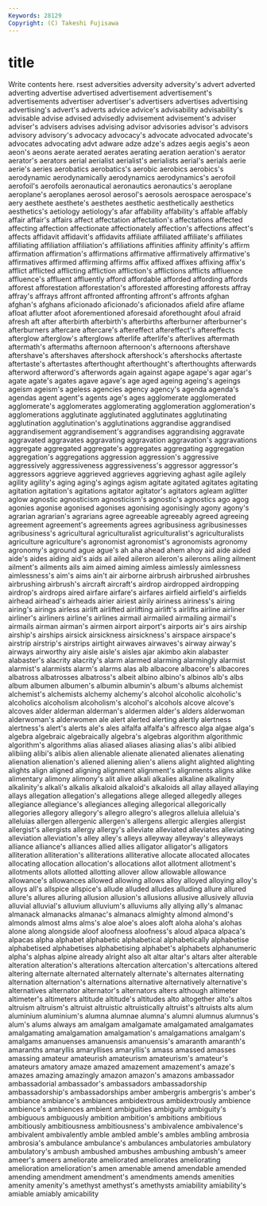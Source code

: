 ```yaml
---
Keywords: 28129 
Copyright: (C) Takeshi Fujisawa
---
```


# title

Write contents here.
rsest adversities adversity adversity's
advert adverted adverting advertise advertised advertisement advertisement's advertisements advertiser advertiser's
advertisers advertises advertising advertising's advert's adverts advice advice's advisability advisability's
advisable advise advised advisedly advisement advisement's adviser adviser's advisers advises
advising advisor advisories advisor's advisors advisory advisory's advocacy advocacy's advocate
advocated advocate's advocates advocating advt adware adze adze's adzes aegis
aegis's aeon aeon's aeons aerate aerated aerates aerating aeration aeration's
aerator aerator's aerators aerial aerialist aerialist's aerialists aerial's aerials aerie
aerie's aeries aerobatics aerobatics's aerobic aerobics aerobics's aerodynamic aerodynamically aerodynamics
aerodynamics's aerofoil aerofoil's aerofoils aeronautical aeronautics aeronautics's aeroplane aeroplane's aeroplanes
aerosol aerosol's aerosols aerospace aerospace's aery aesthete aesthete's aesthetes aesthetic
aesthetically aesthetics aesthetics's aetiology aetiology's afar affability affability's affable affably
affair affair's affairs affect affectation affectation's affectations affected affecting affection
affectionate affectionately affection's affections affect's affects affidavit affidavit's affidavits affiliate
affiliated affiliate's affiliates affiliating affiliation affiliation's affiliations affinities affinity affinity's
affirm affirmation affirmation's affirmations affirmative affirmatively affirmative's affirmatives affirmed affirming
affirms affix affixed affixes affixing affix's afflict afflicted afflicting affliction
affliction's afflictions afflicts affluence affluence's affluent affluently afford affordable afforded
affording affords afforest afforestation afforestation's afforested afforesting afforests affray affray's
affrays affront affronted affronting affront's affronts afghan afghan's afghans aficionado
aficionado's aficionados afield afire aflame afloat aflutter afoot aforementioned aforesaid
aforethought afoul afraid afresh aft after afterbirth afterbirth's afterbirths afterburner
afterburner's afterburners aftercare aftercare's aftereffect aftereffect's aftereffects afterglow afterglow's afterglows
afterlife afterlife's afterlives aftermath aftermath's aftermaths afternoon afternoon's afternoons aftershave
aftershave's aftershaves aftershock aftershock's aftershocks aftertaste aftertaste's aftertastes afterthought afterthought's
afterthoughts afterwards afterword afterword's afterwords again against agape agape's agar
agar's agate agate's agates agave agave's age aged ageing ageing's
ageings ageism ageism's ageless agencies agency agency's agenda agenda's agendas
agent agent's agents age's ages agglomerate agglomerated agglomerate's agglomerates agglomerating
agglomeration agglomeration's agglomerations agglutinate agglutinated agglutinates agglutinating agglutination agglutination's agglutinations
aggrandise aggrandised aggrandisement aggrandisement's aggrandises aggrandising aggravate aggravated aggravates aggravating
aggravation aggravation's aggravations aggregate aggregated aggregate's aggregates aggregating aggregation aggregation's
aggregations aggression aggression's aggressive aggressively aggressiveness aggressiveness's aggressor aggressor's aggressors
aggrieve aggrieved aggrieves aggrieving aghast agile agilely agility agility's aging
aging's agings agism agitate agitated agitates agitating agitation agitation's agitations
agitator agitator's agitators agleam aglitter aglow agnostic agnosticism agnosticism's agnostic's
agnostics ago agog agonies agonise agonised agonises agonising agonisingly agony
agony's agrarian agrarian's agrarians agree agreeable agreeably agreed agreeing agreement
agreement's agreements agrees agribusiness agribusinesses agribusiness's agricultural agriculturalist agriculturalist's agriculturalists
agriculture agriculture's agronomist agronomist's agronomists agronomy agronomy's aground ague ague's
ah aha ahead ahem ahoy aid aide aided aide's aides
aiding aid's aids ail ailed aileron aileron's ailerons ailing ailment
ailment's ailments ails aim aimed aiming aimless aimlessly aimlessness aimlessness's
aim's aims ain't air airborne airbrush airbrushed airbrushes airbrushing airbrush's
aircraft aircraft's airdrop airdropped airdropping airdrop's airdrops aired airfare airfare's
airfares airfield airfield's airfields airhead airhead's airheads airier airiest airily
airiness airiness's airing airing's airings airless airlift airlifted airlifting airlift's
airlifts airline airliner airliner's airliners airline's airlines airmail airmailed airmailing
airmail's airmails airman airman's airmen airport airport's airports air's airs
airship airship's airships airsick airsickness airsickness's airspace airspace's airstrip airstrip's
airstrips airtight airwaves airwaves's airway airway's airways airworthy airy aisle
aisle's aisles ajar akimbo akin alabaster alabaster's alacrity alacrity's alarm
alarmed alarming alarmingly alarmist alarmist's alarmists alarm's alarms alas alb
albacore albacore's albacores albatross albatrosses albatross's albeit albino albino's albinos
alb's albs album albumen albumen's albumin albumin's album's albums alchemist
alchemist's alchemists alchemy alchemy's alcohol alcoholic alcoholic's alcoholics alcoholism alcoholism's
alcohol's alcohols alcove alcove's alcoves alder alderman alderman's aldermen alder's
alders alderwoman alderwoman's alderwomen ale alert alerted alerting alertly alertness
alertness's alert's alerts ale's ales alfalfa alfalfa's alfresco alga algae
alga's algebra algebraic algebraically algebra's algebras algorithm algorithmic algorithm's algorithms
alias aliased aliases aliasing alias's alibi alibied alibiing alibi's alibis
alien alienable alienate alienated alienates alienating alienation alienation's aliened aliening
alien's aliens alight alighted alighting alights align aligned aligning alignment
alignment's alignments aligns alike alimentary alimony alimony's alit alive alkali
alkalies alkaline alkalinity alkalinity's alkali's alkalis alkaloid alkaloid's alkaloids all
allay allayed allaying allays allegation allegation's allegations allege alleged allegedly
alleges allegiance allegiance's allegiances alleging allegorical allegorically allegories allegory allegory's
allegro allegro's allegros alleluia alleluia's alleluias allergen allergenic allergen's allergens
allergic allergies allergist allergist's allergists allergy allergy's alleviate alleviated alleviates
alleviating alleviation alleviation's alley alley's alleys alleyway alleyway's alleyways alliance
alliance's alliances allied allies alligator alligator's alligators alliteration alliteration's alliterations
alliterative allocate allocated allocates allocating allocation allocation's allocations allot allotment
allotment's allotments allots allotted allotting allover allow allowable allowance allowance's
allowances allowed allowing allows alloy alloyed alloying alloy's alloys all's
allspice allspice's allude alluded alludes alluding allure allured allure's allures
alluring allusion allusion's allusions allusive allusively alluvia alluvial alluvial's alluvium
alluvium's alluviums ally allying ally's almanac almanack almanacks almanac's almanacs
almighty almond almond's almonds almost alms alms's aloe aloe's aloes
aloft aloha aloha's alohas alone along alongside aloof aloofness aloofness's
aloud alpaca alpaca's alpacas alpha alphabet alphabetic alphabetical alphabetically alphabetise
alphabetised alphabetises alphabetising alphabet's alphabets alphanumeric alpha's alphas alpine already
alright also alt altar altar's altars alter alterable alteration alteration's
alterations altercation altercation's altercations altered altering alternate alternated alternately alternate's
alternates alternating alternation alternation's alternations alternative alternatively alternative's alternatives alternator
alternator's alternators alters although altimeter altimeter's altimeters altitude altitude's altitudes
alto altogether alto's altos altruism altruism's altruist altruistic altruistically altruist's
altruists alts alum aluminium aluminium's alumna alumnae alumna's alumni alumnus
alumnus's alum's alums always am amalgam amalgamate amalgamated amalgamates amalgamating
amalgamation amalgamation's amalgamations amalgam's amalgams amanuenses amanuensis amanuensis's amaranth amaranth's
amaranths amaryllis amaryllises amaryllis's amass amassed amasses amassing amateur amateurish
amateurism amateurism's amateur's amateurs amatory amaze amazed amazement amazement's amaze's
amazes amazing amazingly amazon amazon's amazons ambassador ambassadorial ambassador's ambassadors
ambassadorship ambassadorship's ambassadorships amber ambergris ambergris's amber's ambiance ambiance's ambiances
ambidextrous ambidextrously ambience ambience's ambiences ambient ambiguities ambiguity ambiguity's ambiguous
ambiguously ambition ambition's ambitions ambitious ambitiously ambitiousness ambitiousness's ambivalence ambivalence's
ambivalent ambivalently amble ambled amble's ambles ambling ambrosia ambrosia's ambulance
ambulance's ambulances ambulatories ambulatory ambulatory's ambush ambushed ambushes ambushing ambush's
ameer ameer's ameers ameliorate ameliorated ameliorates ameliorating amelioration amelioration's amen
amenable amend amendable amended amending amendment amendment's amendments amends amenities
amenity amenity's amethyst amethyst's amethysts amiability amiability's amiable amiably amicability
